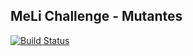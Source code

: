 ## MeLi Challenge - Mutantes

[![Build Status](https://travis-ci.org/grisoliarodrigo/meli-challenge-mutants.svg?branch=master)](https://travis-ci.org/grisoliarodrigo/meli-challenge-mutants)
